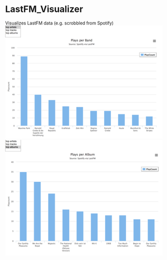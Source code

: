 # LastFM_Visualizer
Visualizes LastFM data (e.g. scrobbled from Spotify)
![Per Band Visualization](https://github.com/TPei/LastFM_Visualizer/blob/master/images/per_band.png)
![Per Album Visualization](https://github.com/TPei/LastFM_Visualizer/blob/master/images/per_album.png)